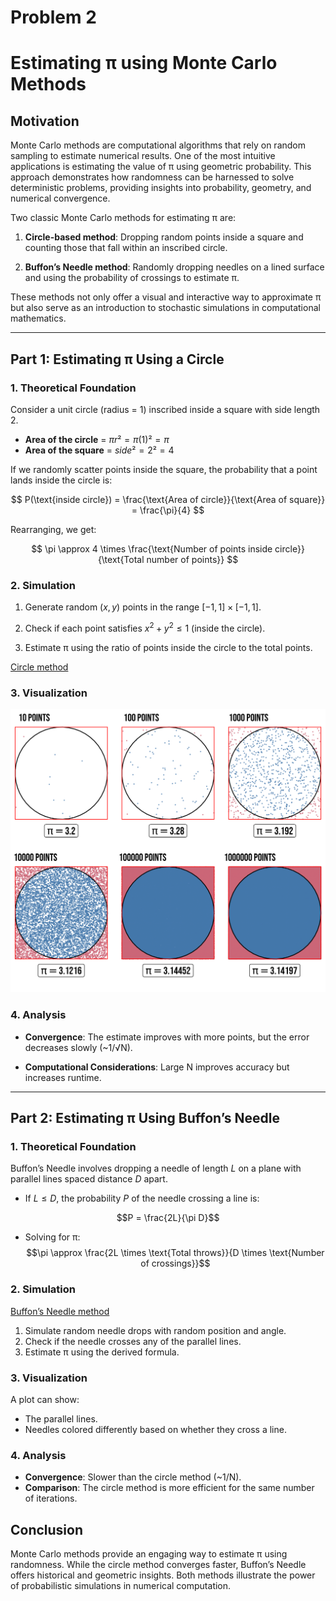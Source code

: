 # Problem 2

# **Estimating π using Monte Carlo Methods**

## **Motivation**

Monte Carlo methods are computational algorithms that rely on random sampling to estimate numerical results. One of the most intuitive applications is estimating the value of π using geometric probability. This approach demonstrates how randomness can be harnessed to solve deterministic problems, providing insights into probability, geometry, and numerical convergence.

Two classic Monte Carlo methods for estimating π are:

1. **Circle-based method**: Dropping random points inside a square and counting those that fall within an inscribed circle.

2. **Buffon’s Needle method**: Randomly dropping needles on a lined surface and using the probability of crossings to estimate π.

These methods not only offer a visual and interactive way to approximate π but also serve as an introduction to stochastic simulations in computational mathematics.

---

## **Part 1: Estimating π Using a Circle**

### **1. Theoretical Foundation**

Consider a unit circle (radius = 1) inscribed inside a square with side length 2.  

- **Area of the circle** = $πr² = π(1)² = π$  
- **Area of the square** = $side² = 2² = 4$  

If we randomly scatter points inside the square, the probability that a point lands inside the circle is: 

$$ P(\text{inside circle}) = \frac{\text{Area of circle}}{\text{Area of square}} = \frac{\pi}{4} $$ 

Rearranging, we get:  

$$ \pi \approx 4 \times \frac{\text{Number of points inside circle}}{\text{Total number of points}} $$ 

### **2. Simulation**
1. Generate random $(x, y)$ points in the range $[-1, 1] × [-1, 1]$.  

2. Check if each point satisfies $x^2 + y^2 \leq 1$ (inside the circle).  

3. Estimate π using the ratio of points inside the circle to the total points.  

[Circle method](d.html)

### **3. Visualization**


![alt text](image.png)

### **4. Analysis**

- **Convergence**: The estimate improves with more points, but the error decreases slowly (~1/√N).

- **Computational Considerations**: Large N improves accuracy but increases runtime.

---

## **Part 2: Estimating π Using Buffon’s Needle**

### **1. Theoretical Foundation**

Buffon’s Needle involves dropping a needle of length $L$ on a plane with parallel lines spaced distance $D$ apart.  

- If $L \leq D$, the probability $P$ of the needle crossing a line is:

$$P = \frac{2L}{\pi D}$$  

- Solving for π:  
$$\pi \approx \frac{2L \times \text{Total throws}}{D \times \text{Number of crossings}}$$  

### **2. Simulation**

[Buffon’s Needle method](needle.html)

1. Simulate random needle drops with random position and angle.  
2. Check if the needle crosses any of the parallel lines.  
3. Estimate π using the derived formula.  

### **3. Visualization**

A plot can show:
- The parallel lines.
- Needles colored differently based on whether they cross a line.

### **4. Analysis**
- **Convergence**: Slower than the circle method (~1/N).
- **Comparison**: The circle method is more efficient for the same number of iterations.


## **Conclusion**
Monte Carlo methods provide an engaging way to estimate π using randomness. While the circle method converges faster, Buffon’s Needle offers historical and geometric insights. Both methods illustrate the power of probabilistic simulations in numerical computation.  
